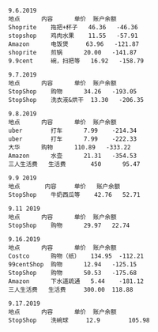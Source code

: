     9.6.2019
    地点		内容		单价	账户余额
    Shoprite	拖把+杯子 	46.36 	-46.36
    stopshop	鸡肉水果 	11.55 	-57.91
    Amazon		电饭煲		63.96	-121.87	
    shoprite	煎锅		20.00	-141.87
    9.9cent		碗，扫把等	16.92	-158.79

    9.7.2019
    地点		内容		单价	账户余额
    StopShop	购物		34.26	-193.05
    StopShop	洗衣液&烘干	13.30	-206.35

    9.8.2019
    地点		内容		单价	账户余额
    uber		打车	    7.99	-214.34
    uber		打车		7.99	-222.33	
    大华		购物		110.89	 -333.22
    Amazon		水壶		21.31	-354.53
    三人生活费	生活费		  450	   95.47

    9.9 2019
    地点	     内容		单价	 账户余额
    StopShop    牛奶西瓜等	 42.76	 52.71

    9.11 2019
    地点		内容		单价	账户余额
    StopShop	购物		29.97	22.74

    9.16.2019
    地点		内容		单价	账户余额
    Costco		购物（纸）	134.95	-112.21
    99centShop	购物		12.94	-125.15
    StopShop	购物		50.53	-175.68
    Amazon		下水道疏通	5.44	-181.12
    三人生活费	生活费		300.00  118.88

    9.17.2019
    地点		内容		单价	账户余额
    StopShop	洗碗球		12.9		105.98